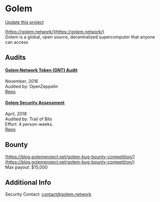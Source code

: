 
# Golem

[Update this project](https://github.com/ConsenSys/blockchainSecurityDB/edit/master/projects/golem.json)
  
[https://golem.network/](https://golem.network/)<br>
Golem is a global, open source, decentralized supercomputer that anyone can access


## Audits



#### [Golem Network Token (GNT) Audit](https://blog.openzeppelin.com/golem-network-token-gnt-audit-edfa4a45bc32/)

November, 2016<br>
Audited by: OpenZeppelin<br>
[Repo](https://github.com/golemfactory/golem-crowdfunding/tree/50100b27a7c6841ed430a028d100f5d45ba08fb1/contracts)
      


#### [Golem Security Assessment](https://github.com/trailofbits/publications/blob/master/reviews/golem.pdf)

April, 2018<br>
Audited by: Trail of Bits<br>Effort: 4 person-weeks.<br>
[Repo](https://github.com/golemfactory/golem)
      

  

## Bounty

[https://blog.golemproject.net/golem-bug-bounty-competition/](https://blog.golemproject.net/golem-bug-bounty-competition/)<br>
Max payout: $15,000


## Additional Info

Security Contact: contact@golem.network
